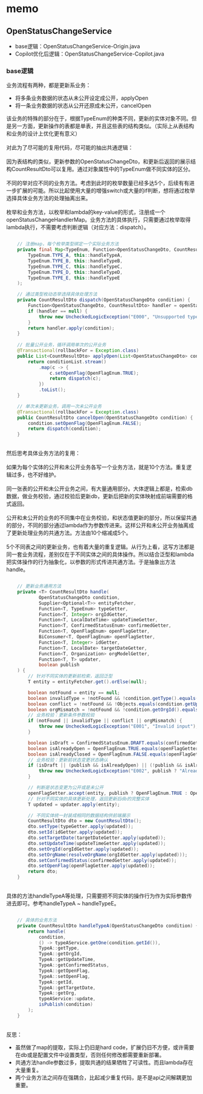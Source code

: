 # memo
## OpenStatusChangeService
- base逻辑：OpenStatusChangeService-Origin.java
- Copilot优化后逻辑：OpenStatusChangeService-Copilot.java
### base逻辑
业务流程有两种，都是更新系业务：
- 将多条业务数据的状态从未公开设定成公开，applyOpen
- 将一条业务数据的状态从公开还原成未公开，cancelOpen

该业务的特殊的部分在于，根据TypeEnum的种类不同，更新的实体对象不同。但是另一方面，更新操作的表都是单表，并且这些表的结构类似。（实际上从表结构和业务的设计上优化更有意义）<br/>
<br/>
对此为了尽可能的复用代码，尽可能的抽出共通逻辑：<br/>
<br/>
因为表结构的类似，更新参数的OpenStatusChangeDto，和更新后返回的展示结构CountResultDto可以复用。通过对象属性中的TypeEnum做不同实体的区分。<br/>
<br/>
不同的举对应不同的业务方法。考虑到此时的枚举数量已经多达5个，后续有有进一步扩展的可能。所以比起使用大量的增强switch或大量的if判断，想将通过枚举选择具体业务方法的处理抽离出来。<br/>
<br/>
枚举和业务方法，以枚举和lambda的key-value的形式，注册成一个openStatusChangeHandlerMap。业务方法的具体执行，只需要通过枚举取得lambda执行，不需要考虑判断逻辑（对应方法：dispatch）。<br/>

```java

    // 注册map，每个枚举类型绑定一个实际业务方法
    private final Map<TypeEnum, Function<OpenStatusChangeDto, CountResultDto>> openStatusChangeHandlerMap = Map.of(
        TypeEnum.TYPE_A, this::handleTypeA,
        TypeEnum.TYPE_B, this::handleTypeB,
        TypeEnum.TYPE_C, this::handleTypeC,
        TypeEnum.TYPE_D, this::handleTypeD,
        TypeEnum.TYPE_E, this::handleTypeE
    );

    // 通过类型枚动态举选择具体处理方法
    private CountResultDto dispatch(OpenStatusChangeDto condition) {
        Function<OpenStatusChangeDto, CountResultDto> handler = openStatusChangeHandlerMap.get(condition.getType());
        if (handler == null) {
            throw new UncheckedLogicException("E000", "Unsupported type");
        }
        return handler.apply(condition);
    }
    
    // 批量公开业务，循环调用单次的公开业务
    @Transactional(rollbackFor = Exception.class)
    public List<CountResultDto> applyOpen(List<OpenStatusChangeDto> conditionList) {
        return conditionList.stream()
            .map(c -> {
                c.setOpenFlag(OpenFlagEnum.TRUE);
                return dispatch(c);
            })
            .toList();
    }

    // 单次未更新业务，调用一次未公开业务
    @Transactional(rollbackFor = Exception.class)
    public CountResultDto cancelOpen(OpenStatusChangeDto condition) {
        condition.setOpenFlag(OpenFlagEnum.FALSE);
        return dispatch(condition);
    }
```

<br/>
然后思考具体业务方法的复用：<br/>
<br/>
如果为每个实体的公开和未公开业务各写一个业务方法，就是10个方法。重复逻辑过多，也不好维护。<br/>
<br/>
同一张表的公开和未公开业务之间，有大量通用部分。大体逻辑上都是，检索db数据，做业务校验，通过校验后更新db，更新后把新的实体映射成前端需要的格式返回。<br/>
<br/>
公开和未公开的业务的不同集中在业务校验，和状态值更新的部分，所以保留共通的部分，不同的部分通过lambda作为参数传进来。这样公开和未公开业务抽离成了更新处理业务的共通方法。方法由10个缩减成5个。<br/>
<br/>
5个不同表之间的更新业务，也有着大量的重复逻辑。从行为上看，这写方法都是同一套业务流程，差别仅在于不同实体之间的具体操作。所以结合泛型和lambda把实体操作的行为抽象化，以参数的形式传进共通方法。于是抽象出方法handle。<br/>

```java

    // 更新业务通用方法  
    private <T> CountResultDto handle(
            OpenStatusChangeDto condition,
            Supplier<Optional<T>> entityFetcher,
            Function<T, TypeEnum> typeGetter,
            Function<T, Integer> orgIdGetter,
            Function<T, LocalDateTime> updateTimeGetter,
            Function<T, ConfirmedStatusEnum> confirmedGetter,
            Function<T, OpenFlagEnum> openFlagGetter,
            BiConsumer<T, OpenFlagEnum> openFlagSetter,
            Function<T, Integer> idGetter,
            Function<T, LocalDate> targetDateGetter,
            Function<T, Organization> orgModelGetter,
            Function<T, T> updater,
            boolean publish
    ) {
        // 针对不同实体的更新前检索，返回泛型
        T entity = entityFetcher.get().orElse(null);

        boolean notFound = entity == null;
        boolean invalidType = !notFound && !condition.getType().equals(typeGetter.apply(entity));
        boolean conflict = !notFound && !Objects.equals(condition.getUpdateTime(), updateTimeGetter.apply(entity));
        boolean orgMismatch = !notFound && !condition.getOrgId().equals(orgIdGetter.apply(entity));
        // 业务校验：更新条件参数校验
        if (notFound || invalidType || conflict || orgMismatch) {
            throw new UncheckedLogicException("E001", "Invalid input");
        }

        boolean isDraft = ConfirmedStatusEnum.DRAFT.equals(confirmedGetter.apply(entity));
        boolean isAlreadyOpen = OpenFlagEnum.TRUE.equals(openFlagGetter.apply(entity));
        boolean isAlreadyClosed = OpenFlagEnum.FALSE.equals(openFlagGetter.apply(entity));
        // 业务校验：更新前状态变更状态确认
        if (isDraft || (publish && isAlreadyOpen) || (!publish && isAlreadyClosed)) {
            throw new UncheckedLogicException("E002", publish ? "Already open" : "Already closed");
        }

        // 判断是状态变更为公开或是未公开
        openFlagSetter.accept(entity, publish ? OpenFlagEnum.TRUE : OpenFlagEnum.FALSE);
        // 针对不同实体的具体更新处理，返回更新后db的完整实体
        T updated = updater.apply(entity);

        // 不同实体统一封装成相同的数据结构供前端展示
        CountResultDto dto = new CountResultDto();
        dto.setType(typeGetter.apply(updated));
        dto.setId(idGetter.apply(updated));
        dto.setTargetDate(targetDateGetter.apply(updated));
        dto.setUpdateTime(updateTimeGetter.apply(updated));
        dto.setOrgId(orgIdGetter.apply(updated));
        dto.setOrgName(resolveOrgName(orgIdGetter.apply(updated)));
        dto.setConfirmedStatus(confirmedGetter.apply(updated));
        dto.setOpenFlag(openFlagGetter.apply(updated));
        return dto;
    }

```

<br/>
具体的方法handleTypeA等处理，只需要把不同实体的操作行为作为实际参数传进去即可。参考handleTypeA ~ handleTypeE。<br/>

```java

    // 具体的业务方法
    private CountResultDto handleTypeA(OpenStatusChangeDto condition) {
        return handle(
            condition,
            () -> typeAService.getOne(condition.getId()),
            TypeA::getType,
            TypeA::getOrgId,
            TypeA::getUpdateTime,
            TypeA::getConfirmedStatus,
            TypeA::getOpenFlag,
            TypeA::setOpenFlag,
            TypeA::getId,
            TypeA::getTargetDate,
            TypeA::getOrg,
            typeAService::update,
            isPublish(condition)
        );
    }

```

<br/>
反思：<br/>

- 虽然做了map的提取，实际上仍旧是hard code，扩展仍旧不方便，或许需要在db或是配置文件中设置类型，否则任何修改都需要重新部署。
- 共通方法handle参数过多，提取共通的结果牺牲了可读性。而且lambda存在大量重复。
- 两个业务方法之间存在强耦合，比起减少重复代码，是不是api之间解耦更加重要。
